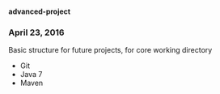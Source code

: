 #### advanced-project

###  April 23, 2016

Basic structure for future projects, for core working directory

* Git
* Java 7
* Maven



